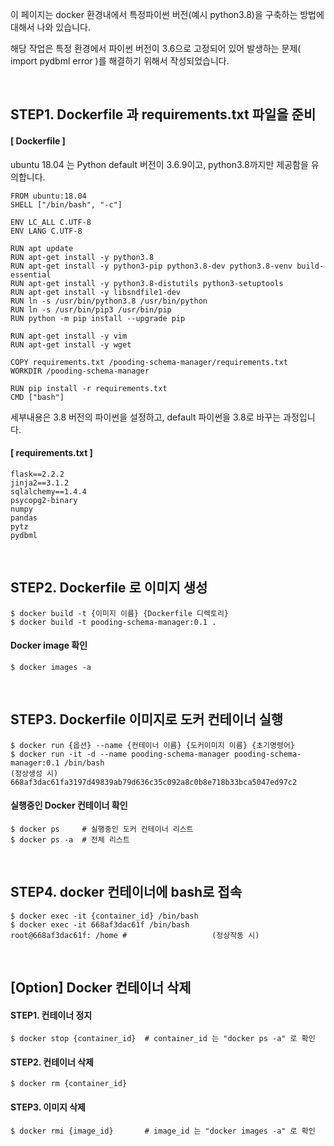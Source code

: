 이 페이지는 docker 환경내에서 특정파이썬 버전(예시 python3.8)을 구축하는 방법에 대해서 나와 있습니다.

해당 작업은 특정 환경에서 파이썬 버전이 3.6으로 고정되어 있어 발생하는 문제( import pydbml error )를 해결하기 위해서 작성되었습니다.


<br/>

## STEP1. Dockerfile 과 requirements.txt 파일을 준비

#### [ Dockerfile ]

ubuntu 18.04 는 Python default 버전이 3.6.9이고, python3.8까지만 제공함을 유의합니다.

```
FROM ubuntu:18.04
SHELL ["/bin/bash", "-c"]

ENV LC_ALL C.UTF-8
ENV LANG C.UTF-8

RUN apt update
RUN apt-get install -y python3.8
RUN apt-get install -y python3-pip python3.8-dev python3.8-venv build-essential
RUN apt-get install -y python3.8-distutils python3-setuptools
RUN apt-get install -y libsndfile1-dev
RUN ln -s /usr/bin/python3.8 /usr/bin/python
RUN ln -s /usr/bin/pip3 /usr/bin/pip
RUN python -m pip install --upgrade pip

RUN apt-get install -y vim
RUN apt-get install -y wget

COPY requirements.txt /pooding-schema-manager/requirements.txt
WORKDIR /pooding-schema-manager

RUN pip install -r requirements.txt
CMD ["bash"]
```

세부내용은 3.8 버전의 파이썬을 설정하고, default 파이썬을 3.8로 바꾸는 과정입니다.


#### [ requirements.txt ]
```
flask==2.2.2
jinja2==3.1.2
sqlalchemy==1.4.4
psycopg2-binary
numpy
pandas
pytz
pydbml
```


<br/>

## STEP2. Dockerfile 로 이미지 생성
```
$ docker build -t {이미지 이름} {Dockerfile 디렉토리}
$ docker build -t pooding-schema-manager:0.1 .
```

#### Docker image 확인
```
$ docker images -a
```


<br/>

## STEP3. Dockerfile 이미지로 도커 컨테이너 실행
```
$ docker run {옵션} --name {컨테이너 이름} {도커이미지 이름} {초기명령어}
$ docker run -it -d --name pooding-schema-manager pooding-schema-manager:0.1 /bin/bash
(정상생성 시) 668af3dac61fa3197d49839ab79d636c35c092a8c0b8e718b33bca5047ed97c2
```

#### 실행중인 Docker 컨테이너 확인
```
$ docker ps     # 실행중인 도커 컨테이너 리스트
$ docker ps -a  # 전체 리스트
```


<br/>

## STEP4. docker 컨테이너에 bash로 접속
```
$ docker exec -it {container_id} /bin/bash
$ docker exec -it 668af3dac61f /bin/bash
root@668af3dac61f: /home #                   (정상작동 시)
```


<br/>

## [Option] Docker 컨테이너 삭제

#### STEP1. 컨테이너 정지
```
$ docker stop {container_id}  # container_id 는 "docker ps -a" 로 확인
```

#### STEP2. 컨테이너 삭제
```
$ docker rm {container_id}
```

#### STEP3. 이미지 삭제
```
$ docker rmi {image_id}       # image_id 는 "docker images -a" 로 확인
```
